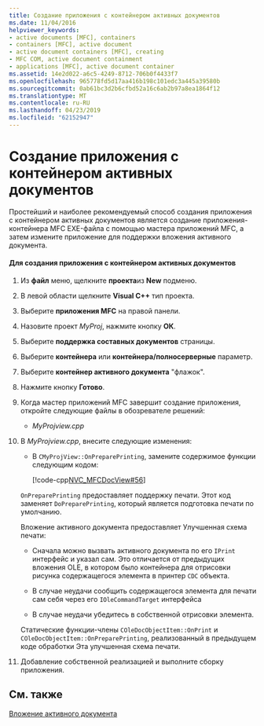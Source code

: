 ```yaml
---
title: Создание приложения с контейнером активных документов
ms.date: 11/04/2016
helpviewer_keywords:
- active documents [MFC], containers
- containers [MFC], active document
- active document containers [MFC], creating
- MFC COM, active document containment
- applications [MFC], active document container
ms.assetid: 14e2d022-a6c5-4249-8712-706b0f4433f7
ms.openlocfilehash: 965778fd5d17aa416b198c101edc3a445a39580b
ms.sourcegitcommit: 0ab61bc3d2b6cfbd52a16c6ab2b97a8ea1864f12
ms.translationtype: MT
ms.contentlocale: ru-RU
ms.lasthandoff: 04/23/2019
ms.locfileid: "62152947"
---
```

# <a name="creating-an-active-document-container-application"></a>Создание приложения с контейнером активных документов

Простейший и наиболее рекомендуемый способ создания приложения с контейнером активных документов является создание приложения-контейнера MFC EXE-файла с помощью мастера приложений MFC, а затем измените приложение для поддержки вложения активного документа.

#### <a name="to-create-an-active-document-container-application"></a>Для создания приложения с контейнером активных документов

1. Из **файл** меню, щелкните **проекта**из **New** подменю.

1. В левой области щелкните **Visual C++** тип проекта.

1. Выберите **приложения MFC** на правой панели.

1. Назовите проект *MyProj*, нажмите кнопку **ОК**.

1. Выберите **поддержка составных документов** страницы.

1. Выберите **контейнера** или **контейнера/полносерверные** параметр.

1. Выберите **контейнер активного документа** "флажок".

1. Нажмите кнопку **Готово**.

1. Когда мастер приложений MFC завершит создание приложения, откройте следующие файлы в обозревателе решений:

   - *MyProjview.cpp*

1. В *MyProjview.cpp*, внесите следующие изменения:

   - В `CMyProjView::OnPreparePrinting`, замените содержимое функции следующим кодом:

     [!code-cpp[NVC_MFCDocView#56](../mfc/codesnippet/cpp/creating-an-active-document-container-application_1.cpp)]

   `OnPreparePrinting` предоставляет поддержку печати. Этот код заменяет `DoPreparePrinting`, который является подготовка печати по умолчанию.

   Вложение активного документа предоставляет Улучшенная схема печати:

   - Сначала можно вызвать активного документа по его `IPrint` интерфейс и указал сам. Это отличается от предыдущих вложения OLE, в котором было контейнера для отрисовки рисунка содержащегося элемента в принтер `CDC` объекта.

   - В случае неудачи сообщить содержащегося элемента для печати сам себя через его `IOleCommandTarget` интерфейса

   - В случае неудачи убедитесь в собственной отрисовки элемента.

   Статические функции-члены `COleDocObjectItem::OnPrint` и `COleDocObjectItem::OnPreparePrinting`, реализованный в предыдущем коде обработки Эта улучшенная схема печати.

1. Добавление собственной реализацией и выполните сборку приложения.

## <a name="see-also"></a>См. также

[Вложение активного документа](../mfc/active-document-containment.md)
